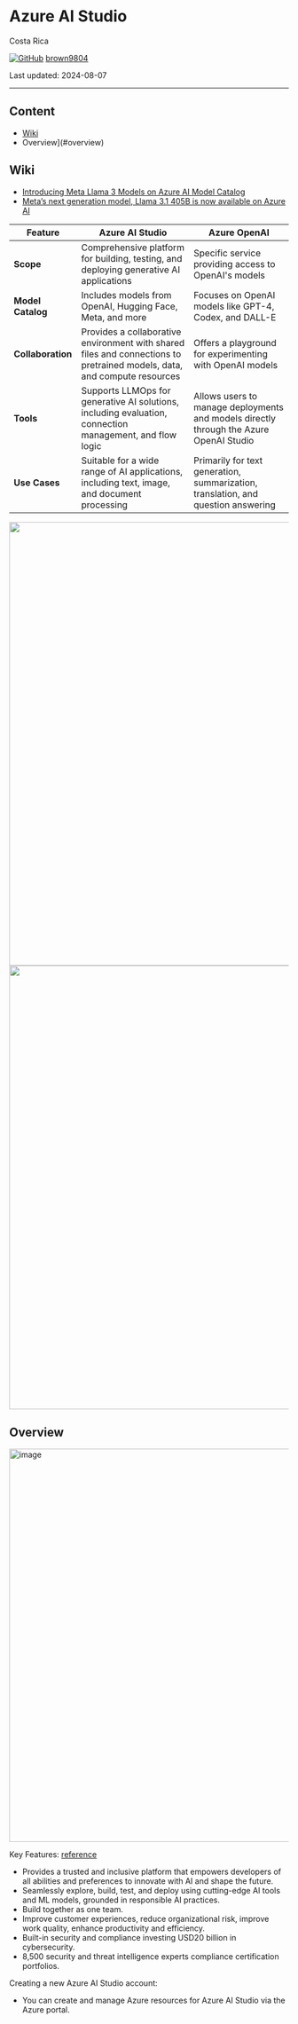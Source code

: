 # Azure AI Studio

Costa Rica

[![GitHub](https://img.shields.io/badge/--181717?logo=github&logoColor=ffffff)](https://github.com/)
[brown9804](https://github.com/brown9804)

Last updated: 2024-08-07

----------

## Content 

<!-- TOC -->
- [Wiki](#wiki)
- Overview](#overview)

<!-- /TOC -->


## Wiki

- [Introducing Meta Llama 3 Models on Azure AI Model Catalog](https://techcommunity.microsoft.com/t5/ai-machine-learning-blog/introducing-meta-llama-3-models-on-azure-ai-model-catalog/ba-p/4117144)
- [Meta’s next generation model, Llama 3.1 405B is now available on Azure AI](https://techcommunity.microsoft.com/t5/ai-ai-platform-blog/meta-s-next-generation-model-llama-3-1-405b-is-now-available-on/ba-p/4198379)


| **Feature** | **Azure AI Studio** | **Azure OpenAI** |
|-------------|----------------------|------------------|
| **Scope** | Comprehensive platform for building, testing, and deploying generative AI applications | Specific service providing access to OpenAI's models |
| **Model Catalog** | Includes models from OpenAI, Hugging Face, Meta, and more | Focuses on OpenAI models like GPT-4, Codex, and DALL-E |
| **Collaboration** | Provides a collaborative environment with shared files and connections to pretrained models, data, and compute resources | Offers a playground for experimenting with OpenAI models |
| **Tools** | Supports LLMOps for generative AI solutions, including evaluation, connection management, and flow logic | Allows users to manage deployments and models directly through the Azure OpenAI Studio |
| **Use Cases** | Suitable for a wide range of AI applications, including text, image, and document processing | Primarily for text generation, summarization, translation, and question answering |

<img src="https://github.com/user-attachments/assets/5d83afb8-9924-49f1-aebc-3ce90c58c58f" width="800" />

<img src="https://github.com/user-attachments/assets/ab6f3f19-dafb-413f-8b9d-fe73dc4dd420" width="800" />

## Overview 

<img width="709" alt="image" src="https://github.com/brown9804/MSCloudEssentials_LPath/assets/24630902/ad165c2c-94ee-455d-8c90-55f56fb119b9">

Key Features: [reference](https://www.slideshare.net/slideshow/azure-ai-platform-automated-ml-workshop/133115961)
- Provides a trusted and inclusive platform that empowers developers of all abilities and preferences to innovate with AI and shape the future.
- Seamlessly explore, build, test, and deploy using cutting-edge AI tools and ML models, grounded in responsible AI practices.
- Build together as one team.
- Improve customer experiences, reduce organizational risk, improve work quality, enhance productivity and efficiency.
- Built-in security and compliance investing USD20 billion in cybersecurity.
- 8,500 security and threat intelligence experts compliance certification portfolios.

Creating a new Azure AI Studio account: 
- You can create and manage Azure resources for Azure AI Studio via the Azure portal. 


